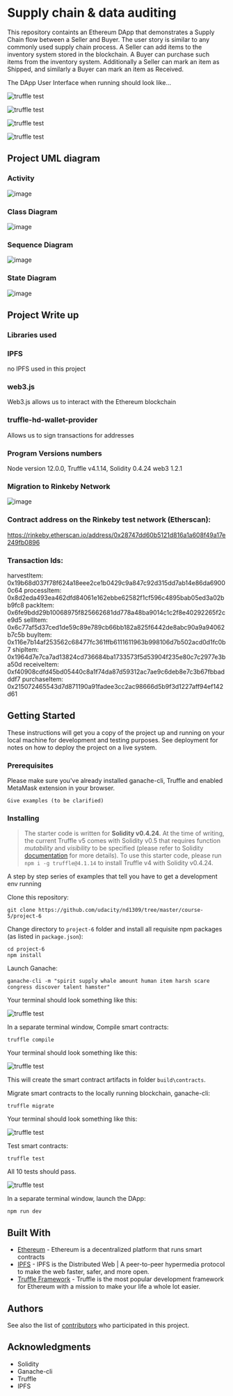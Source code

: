 # Supply chain & data auditing

This repository containts an Ethereum DApp that demonstrates a Supply Chain flow between a Seller and Buyer. The user story is similar to any commonly used supply chain process. A Seller can add items to the inventory system stored in the blockchain. A Buyer can purchase such items from the inventory system. Additionally a Seller can mark an item as Shipped, and similarly a Buyer can mark an item as Received.

The DApp User Interface when running should look like...

![truffle test](images/ftc_product_overview.png)

![truffle test](images/ftc_farm_details.png)

![truffle test](images/ftc_product_details.png)

![truffle test](images/ftc_transaction_history.png)

## Project UML diagram
### Activity
![image](UML/Activity_Diagram.png)

### Class Diagram
![image](UML/Class_Diagram.png)

### Sequence Diagram
![image](UML/Sequence_Diagram.png)

### State Diagram
![image](UML/State_Diagram.png)

## Project Write up
### Libraries used
### IPFS
no IPFS used in this project

### web3.js
Web3.js allows us to interact with the Ethereum blockchain

### truffle-hd-wallet-provider
Allows us to sign transactions for addresses

### Program Versions numbers
Node version 12.0.0, 
Truffle  v4.1.14, 
Solidity 0.4.24
web3 1.2.1

### Migration to Rinkeby Network
![image](images/migrate_rinkeby.png)

### Contract address on the Rinkeby test network (Etherscan):
https://rinkeby.etherscan.io/address/0x28747dd60b5121d816a1a608f49a17e249fb0896

### Transaction Ids:
harvestItem: 0x19b68d037f78f624a18eee2ce1b0429c9a847c92d315dd7ab14e86da69000c64
processItem: 0x8d2eda493ea462dfd84061e162ebbe62582f1cf596c4895bab05ed3a02bb9fc8
packItem: 0x6fe9bdd29b10068975f825662681dd778a48ba9014c1c2f8e40292265f2ce9d5
sellItem: 0x6c77af5d37ced1de59c89e789cb66bb182a825f6442de8abc90a9a94062b7c5b
buyItem: 0x116e7b14af253562c68477fc361ffb6111611963b998106d7b502acd0d1fc0b7
shipItem: 0x1964d7e7ca7ad13824cd736684ba1733573f5d53904f235e80c7c2977e3ba50d
receiveItem: 0xf40908cdfd45bd05440c8a1f74da87d59312ac7ae9c6deb8e7c3b67fbbadddf7
purchaseItem: 0x215072465543d7d871190a91fadee3cc2ac98666d5b9f3d1227aff94ef142d61
## Getting Started

These instructions will get you a copy of the project up and running on your local machine for development and testing purposes. See deployment for notes on how to deploy the project on a live system.

### Prerequisites

Please make sure you've already installed ganache-cli, Truffle and enabled MetaMask extension in your browser.

```
Give examples (to be clarified)
```

### Installing

> The starter code is written for **Solidity v0.4.24**. At the time of writing, the current Truffle v5 comes with Solidity v0.5 that requires function *mutability* and *visibility* to be specified (please refer to Solidity [documentation](https://docs.soliditylang.org/en/v0.5.0/050-breaking-changes.html) for more details). To use this starter code, please run `npm i -g truffle@4.1.14` to install Truffle v4 with Solidity v0.4.24. 

A step by step series of examples that tell you have to get a development env running

Clone this repository:

```
git clone https://github.com/udacity/nd1309/tree/master/course-5/project-6
```

Change directory to ```project-6``` folder and install all requisite npm packages (as listed in ```package.json```):

```
cd project-6
npm install
```

Launch Ganache:

```
ganache-cli -m "spirit supply whale amount human item harsh scare congress discover talent hamster"
```

Your terminal should look something like this:

![truffle test](images/ganache-cli.png)

In a separate terminal window, Compile smart contracts:

```
truffle compile
```

Your terminal should look something like this:

![truffle test](images/truffle_compile.png)

This will create the smart contract artifacts in folder ```build\contracts```.

Migrate smart contracts to the locally running blockchain, ganache-cli:

```
truffle migrate
```

Your terminal should look something like this:

![truffle test](images/truffle_migrate.png)

Test smart contracts:

```
truffle test
```

All 10 tests should pass.

![truffle test](images/truffle_test.png)

In a separate terminal window, launch the DApp:

```
npm run dev
```

## Built With

* [Ethereum](https://www.ethereum.org/) - Ethereum is a decentralized platform that runs smart contracts
* [IPFS](https://ipfs.io/) - IPFS is the Distributed Web | A peer-to-peer hypermedia protocol
to make the web faster, safer, and more open.
* [Truffle Framework](http://truffleframework.com/) - Truffle is the most popular development framework for Ethereum with a mission to make your life a whole lot easier.


## Authors

See also the list of [contributors](https://github.com/your/project/contributors.md) who participated in this project.

## Acknowledgments

* Solidity
* Ganache-cli
* Truffle
* IPFS
